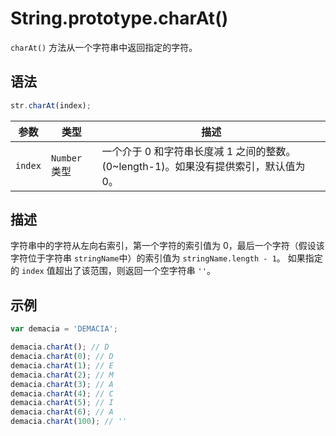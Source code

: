 # String.prototype.charAt()

`charAt()` 方法从一个字符串中返回指定的字符。

## 语法

```javascript
str.charAt(index);
```

| 参数    | 类型          | 描述                                                                                  |
| ------- | ------------- | ------------------------------------------------------------------------------------- |
| `index` | `Number` 类型 | 一个介于 0 和字符串长度减 1 之间的整数。 (0~length-1)。如果没有提供索引，默认值为 0。 |

## 描述

字符串中的字符从左向右索引，第一个字符的索引值为 0，最后一个字符（假设该字符位于字符串 `stringName`中）的索引值为 `stringName.length - 1`。 如果指定的 `index` 值超出了该范围，则返回一个空字符串 `''`。

## 示例

```javascript
var demacia = 'DEMACIA';

demacia.charAt(); // D
demacia.charAt(0); // D
demacia.charAt(1); // E
demacia.charAt(2); // M
demacia.charAt(3); // A
demacia.charAt(4); // C
demacia.charAt(5); // I
demacia.charAt(6); // A
demacia.charAt(100); // ''
```
